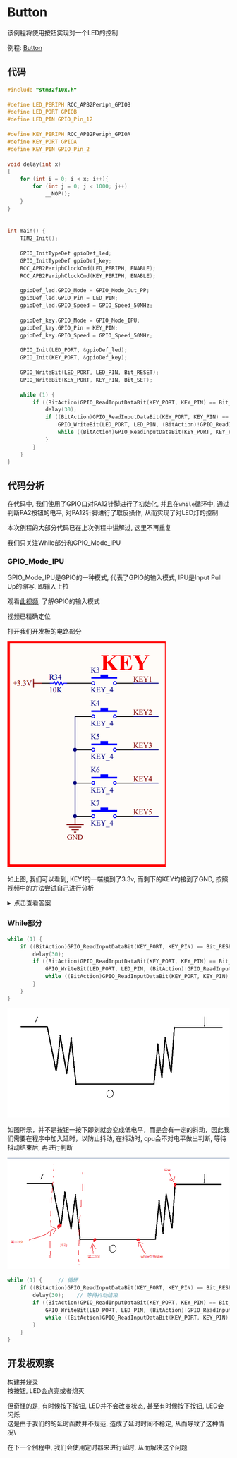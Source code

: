 # Button

该例程将使用按钮实现对一个LED的控制

例程: [Button](./../../src/Standard_Lib/Button/)

## 代码

```c
#include "stm32f10x.h"

#define LED_PERIPH RCC_APB2Periph_GPIOB
#define LED_PORT GPIOB
#define LED_PIN GPIO_Pin_12

#define KEY_PERIPH RCC_APB2Periph_GPIOA
#define KEY_PORT GPIOA
#define KEY_PIN GPIO_Pin_2                                                              

void delay(int x)
{
    for (int i = 0; i < x; i++){
        for (int j = 0; j < 1000; j++)
            __NOP();
    }
}


int main() {
    TIM2_Init();

    GPIO_InitTypeDef gpioDef_led;
    GPIO_InitTypeDef gpioDef_key;
    RCC_APB2PeriphClockCmd(LED_PERIPH, ENABLE);
    RCC_APB2PeriphClockCmd(KEY_PERIPH, ENABLE);

    gpioDef_led.GPIO_Mode = GPIO_Mode_Out_PP;
    gpioDef_led.GPIO_Pin = LED_PIN;
    gpioDef_led.GPIO_Speed = GPIO_Speed_50MHz;

    gpioDef_key.GPIO_Mode = GPIO_Mode_IPU;
    gpioDef_key.GPIO_Pin = KEY_PIN;
    gpioDef_key.GPIO_Speed = GPIO_Speed_50MHz;

    GPIO_Init(LED_PORT, &gpioDef_led);
    GPIO_Init(KEY_PORT, &gpioDef_key);

    GPIO_WriteBit(LED_PORT, LED_PIN, Bit_RESET);
    GPIO_WriteBit(KEY_PORT, KEY_PIN, Bit_SET);

    while (1) { 
        if ((BitAction)GPIO_ReadInputDataBit(KEY_PORT, KEY_PIN) == Bit_RESET) {
            delay(30);
            if ((BitAction)GPIO_ReadInputDataBit(KEY_PORT, KEY_PIN) == Bit_RESET) { 
                GPIO_WriteBit(LED_PORT, LED_PIN, (BitAction)!GPIO_ReadInputDataBit(LED_PORT, LED_PIN));
                while ((BitAction)GPIO_ReadInputDataBit(KEY_PORT, KEY_PIN) == Bit_RESET);
            }
        }
    }
}
```

## 代码分析

在代码中, 我们使用了GPIO口对PA12针脚进行了初始化, 并且在`while`循环中, 通过判断PA2按钮的电平, 对PA12针脚进行了取反操作, 从而实现了对LED灯的控制

本次例程的大部分代码已在上次例程中讲解过, 这里不再重复

我们只关注While部分和GPIO_Mode_IPU

### GPIO_Mode_IPU

GPIO_Mode_IPU是GPIO的一种模式, 代表了GPIO的输入模式, IPU是Input Pull Up的缩写, 即输入上拉

观看[此视频](https://www.bilibili.com/video/BV1Z84y157dx?t=65.4), 了解GPIO的输入模式

视频已精确定位

打开我们开发板的电路部分

<img src="./../Resource/Key.png"/>

如上图, 我们可以看到, KEY1的一端接到了3.3v, 而剩下的KEY均接到了GND, 按照视频中的方法尝试自己进行分析

<details>
    <summary>点击查看答案</summary>

    观察KEY1, 按下后接通的是3.3v, 因此KEY1的输入模式为IPD, 即输入下拉
    而剩余的KEY均接到了GND, 因此剩余的KEY的输入模式为IPU, 即输入上拉

</details>

### While部分

```c
while (1) { 
    if ((BitAction)GPIO_ReadInputDataBit(KEY_PORT, KEY_PIN) == Bit_RESET) {
        delay(30);
        if ((BitAction)GPIO_ReadInputDataBit(KEY_PORT, KEY_PIN) == Bit_RESET) { 
            GPIO_WriteBit(LED_PORT, LED_PIN, (BitAction)!GPIO_ReadInputDataBit(LED_PORT, LED_PIN));
            while ((BitAction)GPIO_ReadInputDataBit(KEY_PORT, KEY_PIN) == Bit_RESET);
        }
    }
}
```

<img src="./../Resource/Shake.png"/>

如图所示，并不是按钮一按下即刻就会变成低电平，而是会有一定的抖动，因此我们需要在程序中加入延时，以防止抖动, 在抖动时, cpu会不对电平做出判断, 等待抖动结束后, 再进行判断

<img src="./../Resource/Shake_2.png"/>

```c 
while (1) {     // 循环
    if ((BitAction)GPIO_ReadInputDataBit(KEY_PORT, KEY_PIN) == Bit_RESET) {     // 按钮按下检测
        delay(30);    // 等待抖动结束
        if ((BitAction)GPIO_ReadInputDataBit(KEY_PORT, KEY_PIN) == Bit_RESET) {     // 确认按钮按下
            GPIO_WriteBit(LED_PORT, LED_PIN, (BitAction)!GPIO_ReadInputDataBit(LED_PORT, LED_PIN));     // LED取反
            while ((BitAction)GPIO_ReadInputDataBit(KEY_PORT, KEY_PIN) == Bit_RESET);   // 阻塞循环, 等待按钮释放
        }
    }
}
```

## 开发板观察

构建并烧录\
按按钮, LED会点亮或者熄灭

但奇怪的是, 有时候按下按钮, LED并不会改变状态, 甚至有时候按下按钮, LED会闪烁\
这是由于我们的的延时函数并不规范, 造成了延时时间不稳定, 从而导致了这种情况\

在下一个例程中, 我们会使用定时器来进行延时, 从而解决这个问题